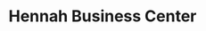 ---
title: "Hennah Business Center"
url: /monrovia/hennah-business-center-un-drive-3/
shop: Elektronik
---